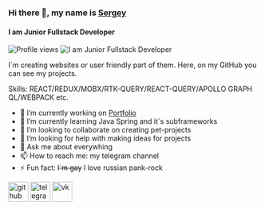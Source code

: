 ### Hi there 👋, my name is [**Sergey**](https://t.me/+TQal0gmJAZY3MWNi)
#### I am Junior Fullstack Developer
 ![Profile views](https://komarev.com/ghpvc/?username=Uzi82)
![I am Junior Fullstack Developer](https://www.davidmvenegas.com/static/media/react-banner.1c0c53f9413881974c0c.jpg)

I`m creating websites or user friendly part of them. Here, on my GitHub you can see my projects.

Skills: REACT/REDUX/MOBX/RTK-QUERY/REACT-QUERY/APOLLO GRAPH QL/WEBPACK etc.

- 🔭 I’m currently working on [Portfolio](https://github.com/Uzi82/)
- 🌱 I’m currently learning Java Spring and it`s subframeworks 
- 👯 I’m looking to collaborate on creating pet-projects 
- 🤔 I’m looking for help with making ideas for projects 
- 💬 Ask me about everywhing 
- 📫 How to reach me: my telegram channel 
- ⚡ Fun fact: ~~I`m gay~~ I love russian pank-rock 


[<img src='https://cdn.jsdelivr.net/npm/simple-icons@3.0.1/icons/github.svg' alt='github' height='40'>](https://github.com/Uzi82)  [<img src='https://cdn.jsdelivr.net/npm/simple-icons@3.0.1/icons/telegram.svg' alt='telegram' height='40'>](https://t.me/+TQal0gmJAZY3MWNi)  [<img src='https://cdn.jsdelivr.net/npm/simple-icons@3.0.1/icons/vk.svg' alt='vk' height='40'>](https://vk.com/uzi82)  
